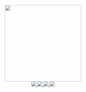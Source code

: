 <div id="header" align="center">
  <img src="https://media1.giphy.com/media/v1.Y2lkPTc5MGI3NjExcDlnbmJuNHFmdXBzZzd5MThzZTJwNWc0ejNkaWJoZzl3NWRzdXNzYiZlcD12MV9pbnRlcm5hbF9naWZfYnlfaWQmY3Q9Zw/ptqAPgghLtHOa0SLJS/giphy.gif" width="250"/>
</div>
<div id="badges" style="text-align: center;">
  <a href="https://t.me/Koval_Skii">
    <img src="https://img.shields.io/badge/Telegram-blue?logo=telegram&logoColor=white&style=for-the-badge"/>
  </a>
  <a href="https://stepik.org/users/598746551/profile">
    <img src="https://img.shields.io/badge/Stepik-black?logo=stepic&logoColor=white&style=for-the-badge"/>
  </a>
  <a href="https://leetcode.com/u/Molnuenosnuy/">
    <img src="https://img.shields.io/badge/LeetCode-black?logo=leetcode&logoColor=yellow&style=for-the-badge"/>
  </a>
  <a href="https://www.codewars.com/users/Molnuenosnuy">
    <img src="https://img.shields.io/badge/CodeWars-red?logo=codewars&logoColor=black&style=for-the-badge"/>
  </a>
</div>
